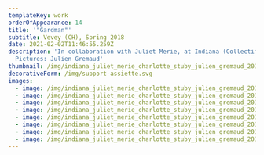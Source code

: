 ```yaml
---
templateKey: work
orderOfAppearance: 14
title: '"Gardman"'
subtitle: Vevey (CH), Spring 2018
date: 2021-02-02T11:46:55.259Z
description: 'In collaboration with Juliet Merie, at Indiana (Collectif RATS).
  Pictures: Julien Gremaud'
thumbnail: /img/indiana_juliet_merie_charlotte_stuby_julien_gremaud_2018_web_10.jpg
decorativeForm: /img/support-assiette.svg
images:
  - image: /img/indiana_juliet_merie_charlotte_stuby_julien_gremaud_2018_web_01.jpg
  - image: /img/indiana_juliet_merie_charlotte_stuby_julien_gremaud_2018_web_03.jpg
  - image: /img/indiana_juliet_merie_charlotte_stuby_julien_gremaud_2018_web_09.jpg
  - image: /img/indiana_juliet_merie_charlotte_stuby_julien_gremaud_2018_web_11.jpg
  - image: /img/indiana_juliet_merie_charlotte_stuby_julien_gremaud_2018_web_13.jpg
  - image: /img/indiana_juliet_merie_charlotte_stuby_julien_gremaud_2018_web_16.jpg
  - image: /img/indiana_juliet_merie_charlotte_stuby_julien_gremaud_2018_web_20.jpg
  - image: /img/indiana_juliet_merie_charlotte_stuby_julien_gremaud_2018_web_23.jpg
---
```

